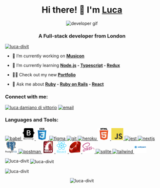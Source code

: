 <!-- <img src="https://media.licdn.com/dms/image/C5616AQE8CW8nnJLhcg/profile-displaybackgroundimage-shrink_350_1400/0/1655891173422?e=1684972800&v=beta&t=ogdjTyt7xv7PmdMB-FfZ0dyb3aR4COQrVhgOo-GQW0c"> -->

<h1 align="center">Hi there! 👋 I'm <a href="https://www.lucadivittorio.com" target="_blank">Luca</a></h1>
<p align="center"><img src="https://external-content.duckduckgo.com/iu/?u=https%3A%2F%2F143.dk%2Finfo%2Fimg%2Ffast_web_developer.gif&f=1&nofb=1&ipt=24ec06e7a9438cbec4e2c3a344b6e7a160d0a40d1b49a68275e427ec20a4c12d&ipo=images" alt="developer gif" /></p>
<h3 align="center">A Full-stack developer from London</h3>

<p align="left"> <a href="https://github.com/ryo-ma/github-profile-trophy"><img src="https://github-profile-trophy.vercel.app/?username=luca-divit" alt="luca-divit" /></a> </p>

- 🔭 I’m currently working on **<a href="https://github.com/L3monJuic3/Musicon">Musicon</a>**

- 🌱 I’m currently learning **<a href="https://nodejs.org/">Node.js</a> - <a href="https://www.typescriptlang.org/">Typescript</a> - <a href="https://redux.js.org/">Redux<a/>**

- 👨‍💻 Check out my new **<a href="https://lucadivittorio.com">Portfolio</a>**

- 💬 Ask me about **<a href="https://www.ruby-lang.org/">Ruby</a> - <a href="https://rubyonrails.org/">Ruby on Rails</a> - <a href="https://react.dev/">React</a>**

<h3 align="left">Connect with me:</h3>
<p align="left">
<a href="https://www.linkedin.com/in/di-vittorio/" target="blank"><img align="top" src="https://raw.githubusercontent.com/rahuldkjain/github-profile-readme-generator/master/src/images/icons/Social/linked-in-alt.svg" alt="luca damiano di vittorio" height="30" width="40" /></a>
<a href="malito:luca.div@hotmail.com"><img align="top" src="https://user-images.githubusercontent.com/101739694/232300076-1c58b934-404f-4212-b7ec-5f19fc07ac67.png" alt="email" height="40" width="40" /></a>
</p>

<h3 align="left">Languages and Tools:</h3>
<p align="left"> <a href="https://babeljs.io/" target="_blank" rel="noreferrer"> <img src="https://www.vectorlogo.zone/logos/babeljs/babeljs-icon.svg" alt="babel" width="40" height="40"/> </a> <a href="https://getbootstrap.com" target="_blank" rel="noreferrer"> <img src="https://raw.githubusercontent.com/devicons/devicon/master/icons/bootstrap/bootstrap-plain-wordmark.svg" alt="bootstrap" width="40" height="40"/> </a> <a href="https://www.w3schools.com/css/" target="_blank" rel="noreferrer"> <img src="https://raw.githubusercontent.com/devicons/devicon/master/icons/css3/css3-original-wordmark.svg" alt="css3" width="40" height="40"/> </a> <a href="https://www.figma.com/" target="_blank" rel="noreferrer"> <img src="https://www.vectorlogo.zone/logos/figma/figma-icon.svg" alt="figma" width="40" height="40"/> </a> <a href="https://git-scm.com/" target="_blank" rel="noreferrer"> <img src="https://www.vectorlogo.zone/logos/git-scm/git-scm-icon.svg" alt="git" width="40" height="40"/> </a> <a href="https://heroku.com" target="_blank" rel="noreferrer"> <img src="https://www.vectorlogo.zone/logos/heroku/heroku-icon.svg" alt="heroku" width="40" height="40"/> </a> <a href="https://www.w3.org/html/" target="_blank" rel="noreferrer"> <img src="https://raw.githubusercontent.com/devicons/devicon/master/icons/html5/html5-original-wordmark.svg" alt="html5" width="40" height="40"/> </a> <a href="https://developer.mozilla.org/en-US/docs/Web/JavaScript" target="_blank" rel="noreferrer"> <img src="https://raw.githubusercontent.com/devicons/devicon/master/icons/javascript/javascript-original.svg" alt="javascript" width="40" height="40"/> </a> <a href="https://jestjs.io" target="_blank" rel="noreferrer"> <img src="https://www.vectorlogo.zone/logos/jestjsio/jestjsio-icon.svg" alt="jest" width="40" height="40"/> </a> <a href="https://nextjs.org/" target="_blank" rel="noreferrer"> <img src="https://cdn.worldvectorlogo.com/logos/nextjs-2.svg" alt="nextjs" width="40" height="40"/> </a> <a href="https://www.postgresql.org" target="_blank" rel="noreferrer"> <img src="https://raw.githubusercontent.com/devicons/devicon/master/icons/postgresql/postgresql-original-wordmark.svg" alt="postgresql" width="40" height="40"/> </a> <a href="https://postman.com" target="_blank" rel="noreferrer"> <img src="https://www.vectorlogo.zone/logos/getpostman/getpostman-icon.svg" alt="postman" width="40" height="40"/> </a> <a href="https://rubyonrails.org" target="_blank" rel="noreferrer"> <img src="https://raw.githubusercontent.com/devicons/devicon/master/icons/rails/rails-original-wordmark.svg" alt="rails" width="40" height="40"/> </a> <a href="https://reactjs.org/" target="_blank" rel="noreferrer"> <img src="https://raw.githubusercontent.com/devicons/devicon/master/icons/react/react-original-wordmark.svg" alt="react" width="40" height="40"/> </a> <a href="https://www.ruby-lang.org/en/" target="_blank" rel="noreferrer"> <img src="https://raw.githubusercontent.com/devicons/devicon/master/icons/ruby/ruby-original.svg" alt="ruby" width="40" height="40"/> </a> <a href="https://sass-lang.com" target="_blank" rel="noreferrer"> <img src="https://raw.githubusercontent.com/devicons/devicon/master/icons/sass/sass-original.svg" alt="sass" width="40" height="40"/> </a> <a href="https://www.sqlite.org/" target="_blank" rel="noreferrer"> <img src="https://www.vectorlogo.zone/logos/sqlite/sqlite-icon.svg" alt="sqlite" width="40" height="40"/> </a> <a href="https://tailwindcss.com/" target="_blank" rel="noreferrer"> <img src="https://www.vectorlogo.zone/logos/tailwindcss/tailwindcss-icon.svg" alt="tailwind" width="40" height="40"/> </a> <a href="https://webpack.js.org" target="_blank" rel="noreferrer"> <img src="https://raw.githubusercontent.com/devicons/devicon/d00d0969292a6569d45b06d3f350f463a0107b0d/icons/webpack/webpack-original-wordmark.svg" alt="webpack" width="40" height="40"/> </a> </p>

<p><img align="left" src="https://github-readme-stats.vercel.app/api/top-langs?username=luca-divit&show_icons=true&locale=en&layout=compact" alt="luca-divit" /></p>

<p>&nbsp;<img align="center" src="https://github-readme-stats.vercel.app/api?username=luca-divit&show_icons=true&locale=en" alt="luca-divit" /></p>

<p><img align="center" src="https://github-readme-streak-stats.herokuapp.com/?user=luca-divit&" alt="luca-divit" /></p>

<p align="center"> <img src="https://komarev.com/ghpvc/?username=luca-divit&label=Visitors&color=0e75b6&style=flat" alt="luca-divit" /> </p>
